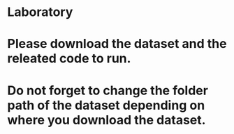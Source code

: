 # Laboratory
# Please download the dataset and the releated code to run.
# Do not forget to change the folder path of the dataset depending on where you download the dataset.
